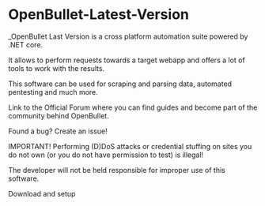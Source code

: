 # OpenBullet-Latest-Version

_OpenBullet Last Version is a cross platform automation suite powered by .NET core. 

It allows to perform requests towards a target webapp and offers a lot of tools to work with the results. 

This software can be used for scraping and parsing data, automated pentesting and much more.

Link to the Official Forum where you can find guides and become part of the community behind OpenBullet.

Found a bug? Create an issue!

IMPORTANT! Performing (D)DoS attacks or credential stuffing on sites you do not own (or you do not have permission to test) is illegal! 

The developer will not be held responsible for improper use of this software.

Download and setup
